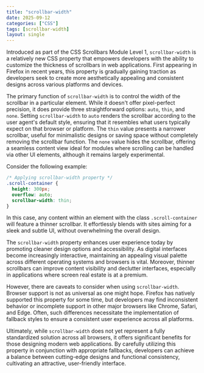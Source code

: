 ```yaml
---
title: "scrollbar-width"
date: 2025-09-12
categories: ["CSS"]
tags: [scrollbar-width]
layout: single
---
```


Introduced as part of the CSS Scrollbars Module Level 1, `scrollbar-width` is a relatively new CSS property that empowers developers with the ability to customize the thickness of scrollbars in web applications. First appearing in Firefox in recent years, this property is gradually gaining traction as developers seek to create more aesthetically appealing and consistent designs across various platforms and devices. 

The primary function of `scrollbar-width` is to control the width of the scrollbar in a particular element. While it doesn't offer pixel-perfect precision, it does provide three straightforward options: `auto`, `thin`, and `none`. Setting `scrollbar-width` to `auto` renders the scrollbar according to the user agent's default style, ensuring that it resembles what users typically expect on that browser or platform. The `thin` value presents a narrower scrollbar, useful for minimalistic designs or saving space without completely removing the scrollbar function. The `none` value hides the scrollbar, offering a seamless content view ideal for modules where scrolling can be handled via other UI elements, although it remains largely experimental. 

Consider the following example:

```css
/* Applying scrollbar-width property */
.scroll-container {
  height: 300px;
  overflow: auto;
  scrollbar-width: thin;
}
```

In this case, any content within an element with the class `.scroll-container` will feature a thinner scrollbar. It effortlessly blends with sites aiming for a sleek and subtle UI, without overwhelming the overall design.

The `scrollbar-width` property enhances user experience today by promoting cleaner design options and accessibility. As digital interfaces become increasingly interactive, maintaining an appealing visual palette across different operating systems and browsers is vital. Moreover, thinner scrollbars can improve content visibility and declutter interfaces, especially in applications where screen real estate is at a premium.

However, there are caveats to consider when using `scrollbar-width`. Browser support is not as universal as one might hope. Firefox has natively supported this property for some time, but developers may find inconsistent behavior or incomplete support in other major browsers like Chrome, Safari, and Edge. Often, such differences necessitate the implementation of fallback styles to ensure a consistent user experience across all platforms. 

Ultimately, while `scrollbar-width` does not yet represent a fully standardized solution across all browsers, it offers significant benefits for those designing modern web applications. By carefully utilizing this property in conjunction with appropriate fallbacks, developers can achieve a balance between cutting-edge designs and functional consistency, cultivating an attractive, user-friendly interface.
